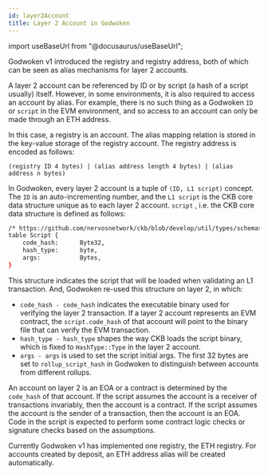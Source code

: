 ```yaml
---
id: layer2Account
title: Layer 2 Account in Godwoken
---
```


import useBaseUrl from "@docusaurus/useBaseUrl";

Godwoken v1 introduced the registry and registry address, both of which can be seen as alias mechanisms for layer 2 accounts. 

A layer 2 account can be referenced by ID or by script (a hash of a script usually) itself. However, in some environments, it is also required to access an account by alias. For example, there is no such thing as a Godwoken `ID` or `script` in the EVM environment, and so access to an account can only be made through an ETH address.

In this case, a registry is an account. The alias mapping relation is stored in the key-value storage of the registry account. The registry address is encoded as follows:

```
(registry ID 4 bytes) | (alias address length 4 bytes) | (alias address n bytes)

```

In Godwoken, every layer 2 account is a tuple of ``(ID, L1 script)`` concept. The ``ID``  is an auto-incrementing number, and the ``L1 script`` is the CKB core data structure unique as to each layer 2 account. `script` , i.e. the CKB core data structure is defined as follows:

```bash
/* https://github.com/nervosnetwork/ckb/blob/develop/util/types/schemas/blockchain.mol */
table Script {
    code_hash:      Byte32,
    hash_type:      byte,
    args:           Bytes,
}

```

This structure indicates the script that will be loaded when validating an L1 transaction. And, Godwoken re-used this structure on layer 2, in which:

- `code_hash - code_hash` indicates the executable binary used for verifying the layer 2 transaction. If a layer 2 account represents an EVM contract,  the `script.code_hash` of that account will point to the binary file that can verify the EVM transaction.
- `hash_type - hash_type` shapes the way CKB loads the script binary, which is fixed to `HashType::Type` in the layer 2 account.
- `args - args` is used to set the script initial args. The first 32 bytes are set to `rollup_script_hash` in Godwoken to distinguish between accounts from different rollups.

An account on layer 2 is an EOA or a contract is determined by the `code_hash` of that account. If the script assumes the account is a receiver of transactions invariably, then the account is a contract. If the script assumes the account is the sender of a transaction, then the account is an EOA. Code in the script is expected to perform some contract logic checks or signature checks based on the assumptions.

Currently Godwoken v1 has implemented one registry, the ETH registry. For accounts created by deposit, an ETH address alias will be created automatically.